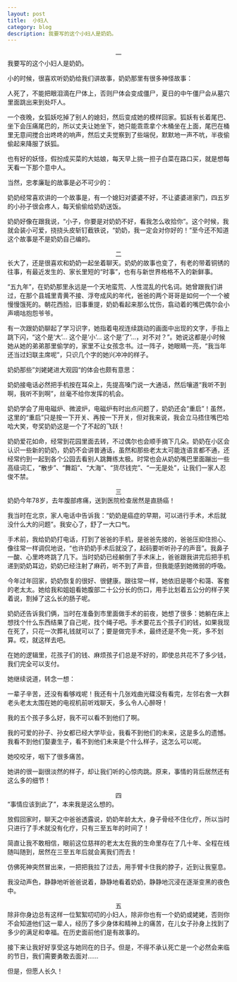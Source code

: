 ```yaml
---
layout: post
title:  小妇人
category: blog
description: 我要写的这个小妇人是奶奶。
---
```


<center>一</center>
我要写的这个小妇人是奶奶。

小的时候，很喜欢听奶奶给我们讲故事，奶奶那里有很多神怪故事：

人死了，不能把眼泪滴在尸体上，否则尸体会变成僵尸，夏日的中午僵尸会从墓穴里面跳出来到处吓人。

一个夜晚，女狐妖吃掉了别人的媳妇，然后变成她的模样回家。狐妖有长着尾巴、坐下会压痛尾巴的，所以丈夫让她坐下，她只能乖乖拿个木桶坐在上面，尾巴在桶里无意间搅合出咚咚的响声，然后丈夫觉察到了些端倪，默默地一声不吭，半夜偷偷起来降服了妖狐。

也有好的妖怪，假扮成买菜的大姑娘，每天早上挑一担子白菜在路口买，就是想每天看一下那个意中人。

当然，忠孝廉耻的故事是必不可少的：

奶奶经常喜欢讲的一个故事是，有一个媳妇对婆婆不好，不让婆婆进家门，四五岁的小孙子很会疼人，每天偷偷给奶奶送饭。

奶奶好像在跟我说，“小子，你要是对奶奶不好，看我怎么收拾你”。这个时候，我就会装小可爱，挠挠头皮斩钉截铁说，“奶奶，我一定会对你好的！”至今还不知道这个故事是不是奶奶自己编的。

<center>二</center>
长大了，还是很喜欢和奶奶一起坐着聊天。奶奶的故事也变了，有老的带着铜锈的往事，有最近发生的、家长里短的“时事”，也有与新世界格格不入的新鲜事。

“五九年”，在奶奶那里永远是一个天地蛮荒、人性混乱的代名词。她曾跟我们讲过，在那个县城里青黄不接、浮夸成风的年代，爸爸的两个哥哥是如何一个一个被慢慢饿死的。朝花西拾，旧事重提，奶奶看起来那么忧伤，翕动着的嘴巴偶尔会小声嘀咕抱怨爷爷。

有一次跟奶奶聊起了学习识字，她指着电视连续跳动的画面中出现的文字，手指上跳下闪，“这个是‘大’... 这个是‘小’... 这个是‘了’...，对不对？”。她说这都是小时候她从她的弟弟那里偷学的，家里不让女孩念书。过一阵子，她眼睛一亮，“我当年还当过妇联主席呢”，只识几个字的她兴冲冲的样子。

奶奶那些”刘姥姥进大观园“的体会也颇有意思：

奶奶接电话必然把手机按在耳朵上，先提高嗓门说一大通话，然后嚷道“我听不到啊，我听不到啊”，丝毫不给你发挥的机会。

奶奶学会了用电磁炉、微波炉，电磁炉有时出点问题了，奶奶还会“重启”！虽然，这里的“重启”只是按一下开关、再按一下开关，但对我来说，我会立马捂住嘴巴哈哈大笑，夸奖奶奶这是一个了不起的飞跃！

奶奶爱花如命，经常到花园里面去转，不过偶尔也会顺手摘下几朵。奶奶在小区会认识一些新的奶奶，奶奶不会讲普通话，虽然和那些老太太可能连语言都不通，还经常约到一起到各个公园去看别人跳舞练太极。时常也会从奶奶嘴巴里面蹦出一些高级词汇，“散步”、“舞蹈”、“大海”、“货尽钱完”、“一无是处”，让我们一家人忍俊不禁。

<center>三</center>
奶奶今年78岁，去年腹部疼痛，送到医院检查居然是直肠癌！

我当时在北京，家人电话中告诉我：“奶奶是癌症的早期，可以进行手术，术后就没什么大的问题”。我安心了，舒了一大口气。

手术前，我给奶奶打电话，打到了爸爸的手机，是爸爸先接的，爸爸压抑住担心、像往常一样调侃地说，“也许奶奶手术后就没了，起码要听听孙子的声音”。我鼻子一酸、心里咚咚跳了几下。当时奶奶已经躺倒了手术床上，爸爸跟我讲完后把手机递到奶奶耳边，奶奶已经注射了麻药，听不到了声音，但我能感到她微弱的呼吸。

今年过年回家，奶奶恢复的很好、很健康。跟往常一样，她依旧是哪个和蔼、客套的老太太。她给我和姐姐看她腹部二十公分长的伤口，用手比划着五公分的样子笑着说，割掉了这么长的肠子呢。

奶奶还告诉我们俩，当时在准备到市里面做手术的前夜，她想了很多：她躺在床上想找个什么东西结果了自己呢，找个绳子吧。手术要花五个孩子们的钱，如果我现在死了，只花一次葬礼钱就可以了；要是做完手术，最终还是不免一死，多不划算。哎，就这样去吧。

在她的逻辑里，花孩子们的钱、麻烦孩子们总是不好的，即使总共花不了多少钱，我们完全可以支付。

她继续说道，转念一想：

一辈子辛苦，还没有看够戏呢！我还有十几张戏曲光碟没有看完，左邻右舍一大群老头老太太围在她的电视机前听戏聊天，多么令人心醉呀！

我的五个孩子多么好，我不可以看不到他们了啊。

我的可爱的孙子、孙女都已经大学毕业，我看不到他们的未来，这是多么的遗憾。我看不到他们娶妻生子，看不到他们未来是个什么样子，这怎么可以呢。

她咬咬牙，咽下了很多痛苦。

她讲的很一副很淡然的样子，却让我们听的心惊肉跳。原来，事情的背后居然还有这么多的细节！

<center>四</center>
“事情应该到此了”，本来我是这么想的。

放假回家时，聊天之中爸爸透露说，奶奶年龄太大，身子骨经不住化疗，所以当时只进行了手术就没有化疗，只有三至五年的时间了！

简直让我不敢相信，眼前这位慈祥的老太太在我的生命里存在了几十年、全程在线随叫随到，居然在三至五年后就会离我们而去！

仿佛死神突然冒出来，一把把我拉了过去，用手臂卡住我的脖子，近到让我窒息。

我没动声色，静静地听爸爸说着，静静地看着奶奶，静静地沉浸在逐渐变黑的夜色中。

<center>五</center>
除非你身边总有这样一位絮絮叨叨的小妇人，除非你也有一个奶奶或姥姥，否则你不会知道他们这一辈人，经历了多少身体和精神上的痛苦，在儿女子孙身上找到了多少的满足和幸福。在历史面前他们是有故事的。

接下来让我好好享受这与她同在的日子。但是，不得不承认死亡是一个必然会来临的节日，我们需要勇敢去面对......

但是，但愿人长久！